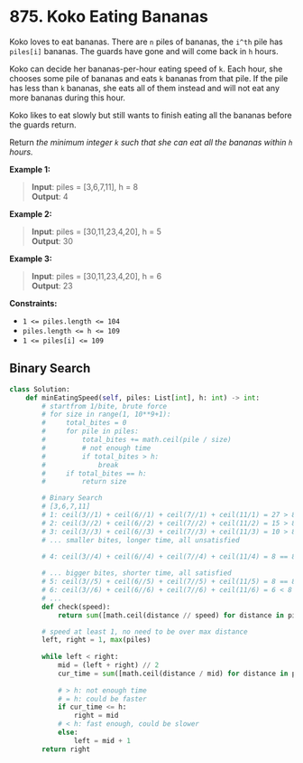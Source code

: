 # 875. Koko Eating Bananas

Koko loves to eat bananas. There are `n` piles of bananas, the `i^th` pile has `piles[i]` bananas. The guards have gone and will come back in `h` hours.

Koko can decide her bananas-per-hour eating speed of `k`. Each hour, she chooses some pile of bananas and eats `k` bananas from that pile. If the pile has less than `k` bananas, she eats all of them instead and will not eat any more bananas during this hour.

Koko likes to eat slowly but still wants to finish eating all the bananas before the guards return.

Return *the minimum integer `k` such that she can eat all the bananas within `h` hours.*

 

**Example 1:**

>**Input**: piles = [3,6,7,11], h = 8  
**Output**: 4  

**Example 2:**

>**Input**: piles = [30,11,23,4,20], h = 5  
**Output**: 30

**Example 3:**

>**Input**: piles = [30,11,23,4,20], h = 6  
**Output**: 23
 

**Constraints:**

* `1 <= piles.length <= 104`
* `piles.length <= h <= 109`
* `1 <= piles[i] <= 109`

## Binary Search


```python
class Solution:
    def minEatingSpeed(self, piles: List[int], h: int) -> int:
        # startfrom 1/bite, brute force
        # for size in range(1, 10**9+1):
        #     total_bites = 0
        #     for pile in piles:
        #         total_bites += math.ceil(pile / size)
        #         # not enough time
        #         if total_bites > h:
        #             break
        #     if total_bites == h:
        #         return size

        # Binary Search
        # [3,6,7,11]
        # 1: ceil(3//1) + ceil(6//1) + ceil(7//1) + ceil(11/1) = 27 > 8
        # 2: ceil(3//2) + ceil(6//2) + ceil(7//2) + ceil(11/2) = 15 > 8
        # 3: ceil(3//3) + ceil(6//3) + ceil(7//3) + ceil(11/3) = 10 > 8
        # ... smaller bites, longer time, all unsatisfied

        # 4: ceil(3//4) + ceil(6//4) + ceil(7//4) + ceil(11/4) = 8 == 8 answer
        
        # ... bigger bites, shorter time, all satisfied
        # 5: ceil(3//5) + ceil(6//5) + ceil(7//5) + ceil(11/5) = 8 == 8 (careful)
        # 6: ceil(3//6) + ceil(6//6) + ceil(7//6) + ceil(11/6) = 6 < 8
        # ...
        def check(speed):
            return sum([math.ceil(distance // speed) for distance in piles])

        # speed at least 1, no need to be over max distance
        left, right = 1, max(piles)
        
        while left < right:
            mid = (left + right) // 2
            cur_time = sum([math.ceil(distance / mid) for distance in piles])
            
            # > h: not enough time
            # = h: could be faster
            if cur_time <= h:
                right = mid
            # < h: fast enough, could be slower
            else:
                left = mid + 1
        return right
```
